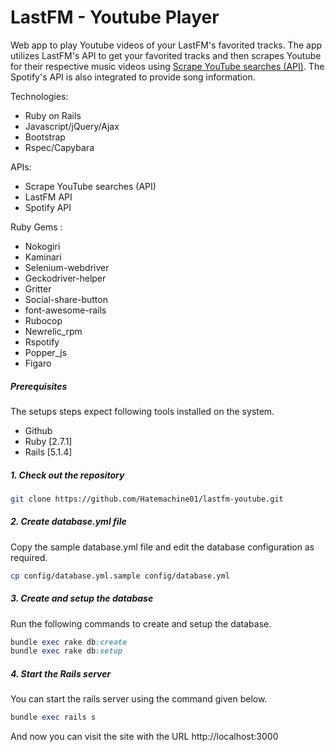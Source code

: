 # LastFM - Youtube Player

Web app to play Youtube videos of your LastFM's favorited tracks. The app utilizes LastFM's API to get your favorited tracks and then  scrapes Youtube for their respective music videos using [Scrape YouTube searches (API)](https://github.com/HermanFassett/youtube-scrape). The Spotify's API is also integrated to provide  song information.



Technologies:

- Ruby on Rails
- Javascript/jQuery/Ajax
- Bootstrap
- Rspec/Capybara

APIs:
- Scrape YouTube searches (API)
- LastFM API
- Spotify API


Ruby Gems :


-  Nokogiri
-  Kaminari
-  Selenium-webdriver
-  Geckodriver-helper
-  Gritter
-  Social-share-button
-  font-awesome-rails
-  Rubocop
-  Newrelic_rpm
-  Rspotify
-  Popper_js
-  Figaro


##### Prerequisites

The setups steps expect following tools installed on the system.

- Github
- Ruby [2.7.1]
- Rails [5.1.4]

##### 1. Check out the repository

```bash
git clone https://github.com/Hatemachine01/lastfm-youtube.git
```

##### 2. Create database.yml file

Copy the sample database.yml file and edit the database configuration as required.

```bash
cp config/database.yml.sample config/database.yml
```

##### 3. Create and setup the database

Run the following commands to create and setup the database.

```ruby
bundle exec rake db:create
bundle exec rake db:setup
```

##### 4. Start the Rails server

You can start the rails server using the command given below.

```ruby
bundle exec rails s
```

And now you can visit the site with the URL http://localhost:3000

